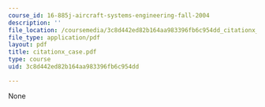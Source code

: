 ```yaml
---
course_id: 16-885j-aircraft-systems-engineering-fall-2004
description: ''
file_location: /coursemedia/3c8d442ed82b164aa983396fb6c954dd_citationx_case.pdf
file_type: application/pdf
layout: pdf
title: citationx_case.pdf
type: course
uid: 3c8d442ed82b164aa983396fb6c954dd

---
```

None
